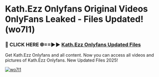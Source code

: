 # Kath.Ezz Onlyfans Original Videos 0nlyFans Leaked - Files Updated! (wo7l1)

<h3>🔴 CLICK HERE 🌐==►► <a href="https://tinyurl.com/2m67pmp6" rel="nofollow">Kath.Ezz Onlyfans Updated Files</a></h3>

Get Kath.Ezz Onlyfans and all content. Now you can access all videos and pictures of Kath.Ezz Onlyfans. New Updated Files 2025!

[![wo7l1](https://i.imgur.com/H4QAA4z.gif)](https://tinyurl.com/2m67pmp6)
